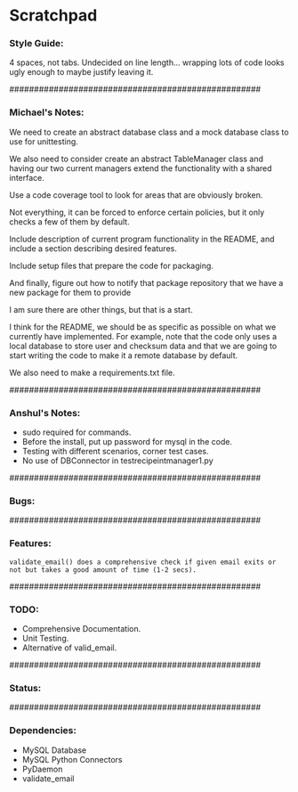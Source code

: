 # Scratchpad

### Style Guide:
4 spaces, not tabs.
Undecided on line length... wrapping lots of code looks ugly enough to maybe justify leaving it.


###################################################
### Michael's Notes:
We need to create an abstract database class and a 
mock database class to use for unittesting.

We also need to consider create an abstract TableManager
class and having our two current managers extend the functionality
with a shared interface.

Use a code coverage tool to look for areas that are obviously broken.

Not everything, it can be forced to enforce certain policies, but it only checks a few of them by default.

Include description of current program functionality in the README, and include a section describing desired features.

Include setup files that prepare the code for packaging.

And finally, figure out how to notify that package repository that we have a new package for them to provide

I am sure there are other things, but that is a start.

I think for the README, we should be as specific as possible on what we currently have implemented. For example, note that the code only uses a local database to store user and checksum data and that we are going to start writing the code to make it a remote database by default.

We also need to make a requirements.txt file.


###################################################
### Anshul's Notes:
 - sudo required for commands.
 - Before the install, put up password for mysql in the code.
 - Testing with different scenarios, corner test cases.
 - No use of DBConnector in testrecipeintmanager1.py

###################################################
### Bugs:


###################################################
### Features:
    validate_email() does a comprehensive check if given email exits or not but takes a good amount of time (1-2 secs).


###################################################
### TODO:
- Comprehensive Documentation.
- Unit Testing.
- Alternative of valid_email.

###################################################
### Status:


###################################################
### Dependencies:
- MySQL Database
- MySQL Python Connectors
- PyDaemon
- validate_email






